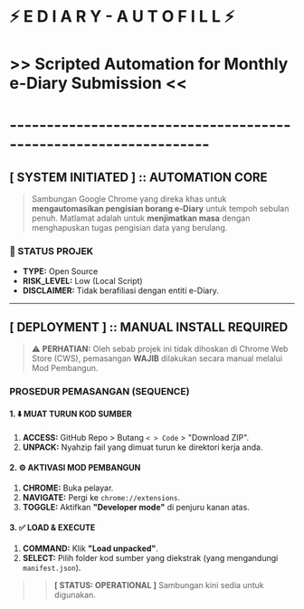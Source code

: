 # ⚡ E D I A R Y - A U T O F I L L ⚡
#
# >> Scripted Automation for Monthly e-Diary Submission <<
# -----------------------------------------------------------------

## [ SYSTEM INITIATED ] :: AUTOMATION CORE

> Sambungan Google Chrome yang direka khas untuk **mengautomasikan pengisian borang e-Diary**
> untuk tempoh sebulan penuh. Matlamat adalah untuk **menjimatkan masa** dengan menghapuskan
> tugas pengisian data yang berulang.

### 💾 STATUS PROJEK
* **TYPE:** Open Source
* **RISK_LEVEL:** Low (Local Script)
* **DISCLAIMER:** Tidak berafiliasi dengan entiti e-Diary.

---

## [ DEPLOYMENT ] :: MANUAL INSTALL REQUIRED

> ⚠️ **PERHATIAN:** Oleh sebab projek ini tidak dihoskan di Chrome Web Store (CWS),
> pemasangan **WAJIB** dilakukan secara manual melalui Mod Pembangun.

### PROSEDUR PEMASANGAN (SEQUENCE)

#### 1. ⬇️ MUAT TURUN KOD SUMBER
1.  **ACCESS:** GitHub Repo > Butang `< > Code` > "Download ZIP".
2.  **UNPACK:** Nyahzip fail yang dimuat turun ke direktori kerja anda.

#### 2. ⚙️ AKTIVASI MOD PEMBANGUN
1.  **CHROME:** Buka pelayar.
2.  **NAVIGATE:** Pergi ke `chrome://extensions`.
3.  **TOGGLE:** Aktifkan **"Developer mode"** di penjuru kanan atas.

#### 3. ✅ LOAD & EXECUTE
1.  **COMMAND:** Klik **"Load unpacked"**.
2.  **SELECT:** Pilih folder kod sumber yang diekstrak (yang mengandungi `manifest.json`).

> > **[ STATUS: OPERATIONAL ]** Sambungan kini sedia untuk digunakan.